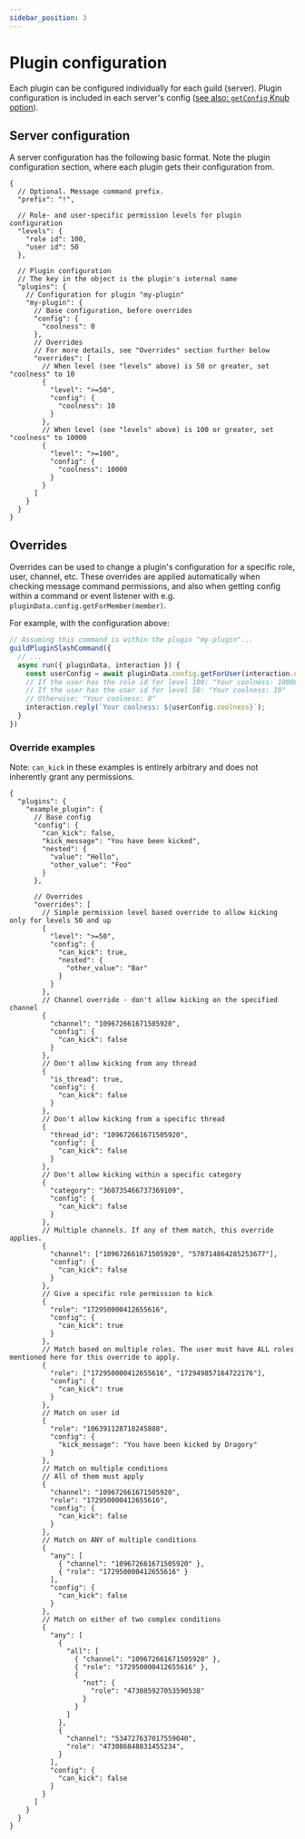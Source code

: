 ```yaml
---
sidebar_position: 3
---
```


# Plugin configuration

Each plugin can be configured individually for each guild (server).
Plugin configuration is included in each server's config ([see also: `getConfig` Knub option](../getting-started/configuration.md)).

## Server configuration

A server configuration has the following basic format. Note the plugin configuration section, where each plugin gets their configuration from.

```json5
{
  // Optional. Message command prefix.
  "prefix": "!",
  
  // Role- and user-specific permission levels for plugin configuration
  "levels": {
    "role id": 100,
    "user id": 50
  },
  
  // Plugin configuration
  // The key in the object is the plugin's internal name
  "plugins": {
    // Configuration for plugin "my-plugin"
    "my-plugin": {
      // Base configuration, before overrides
      "config": {
        "coolness": 0
      },
      // Overrides
      // For more details, see "Overrides" section further below
      "overrides": [
        // When level (see "levels" above) is 50 or greater, set "coolness" to 10
        {
          "level": ">=50",
          "config": {
            "coolness": 10
          }
        },
        // When level (see "levels" above) is 100 or greater, set "coolness" to 10000
        {
          "level": ">=100",
          "config": {
            "coolness": 10000
          }
        }
      ]
    }
  }
}
```

## Overrides

Overrides can be used to change a plugin's configuration for a specific role, user, channel, etc.
These overrides are applied automatically when checking message command permissions, and also when getting
config within a command or event listener with e.g. `pluginData.config.getForMember(member)`.

For example, with the configuration above:
```ts
// Assuming this command is within the plugin "my-plugin"...
guildPluginSlashCommand({
  // ...
  async run({ pluginData, interaction }) {
    const userConfig = await pluginData.config.getForUser(interaction.user.id);
    // If the user has the role id for level 100: "Your coolness: 10000"
    // If the user has the user id for level 50: "Your coolness: 10"
    // Otherwise: "Your coolness: 0"
    interaction.reply(`Your coolness: ${userConfig.coolness}`);
  }
})
```

### Override examples

Note: `can_kick` in these examples is entirely arbitrary and does not inherently grant any permissions.

```json5
{
  "plugins": {
    "example_plugin": {
      // Base config
      "config": {
        "can_kick": false,
        "kick_message": "You have been kicked",
        "nested": {
          "value": "Hello",
          "other_value": "Foo"
        }
      },
      
      // Overrides
      "overrides": [
        // Simple permission level based override to allow kicking only for levels 50 and up
        {
          "level": ">=50",
          "config": {
            "can_kick": true,
            "nested": {
              "other_value": "Bar"
            }
          }
        },
        // Channel override - don't allow kicking on the specified channel
        {
          "channel": "109672661671505920",
          "config": {
            "can_kick": false
          }
        },
        // Don't allow kicking from any thread
        {
          "is_thread": true,
          "config": {
            "can_kick": false
          }
        },
        // Don't allow kicking from a specific thread
        {
          "thread_id": "109672661671505920",
          "config": {
            "can_kick": false
          }
        },
        // Don't allow kicking within a specific category
        {
          "category": "360735466737369109",
          "config": {
            "can_kick": false
          }
        },
        // Multiple channels. If any of them match, this override applies.
        {
          "channel": ["109672661671505920", "570714864285253677"],
          "config": {
            "can_kick": false
          }
        },
        // Give a specific role permission to kick
        {
          "role": "172950000412655616",
          "config": {
            "can_kick": true
          }
        },
        // Match based on multiple roles. The user must have ALL roles mentioned here for this override to apply.
        {
          "role": ["172950000412655616", "172949857164722176"],
          "config": {
            "can_kick": true
          }
        },
        // Match on user id
        {
          "role": "106391128718245888",
          "config": {
            "kick_message": "You have been kicked by Dragory"
          }
        },
        // Match on multiple conditions
        // All of them must apply
        {
          "channel": "109672661671505920",
          "role": "172950000412655616",
          "config": {
            "can_kick": false
          }
        },
        // Match on ANY of multiple conditions
        {
          "any": [
            { "channel": "109672661671505920" },
            { "role": "172950000412655616" }
          ],
          "config": {
            "can_kick": false
          }
        },
        // Match on either of two complex conditions
        {
          "any": [
            {
              "all": [
                { "channel": "109672661671505920" },
                { "role": "172950000412655616" },
                {
                  "not": {
                    "role": "473085927053590538"
                  }
                }
              ]
            },
            {
              "channel": "534727637017559040",
              "role": "473086848831455234",
            }
          ],
          "config": {
            "can_kick": false
          }
        }
      ]
    }
  }
}
```
